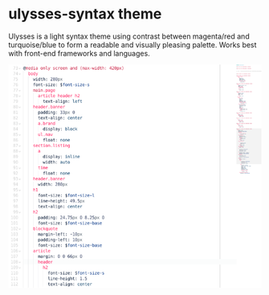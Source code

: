 # ulysses-syntax theme

Ulysses is a light syntax theme using contrast between magenta/red and turquoise/blue to form a readable and visually pleasing palette. Works best with front-end frameworks and languages.

![SASS Syntax for Ulysses](https://raw.githubusercontent.com/mezdef/ulysses-syntax/master/screenshot.png)
